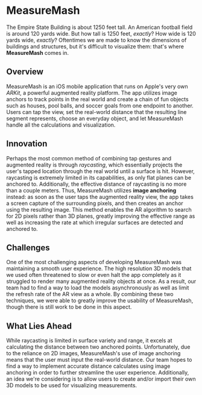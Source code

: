 # MeasureMash

The Empire State Building is about 1250 feet tall. An American football field is around 120 yards wide. But how tall is 1250 feet, *exactly*? How wide is 120 yards wide, *exactly*? Oftentimes we are made to know the dimensions of buildings and structures, but it's difficult to visualize them: that's where **MeasureMash** comes in.

## Overview

MeasureMash is an iOS mobile application that runs on Apple's very own *ARKit*, a powerful augmented reality platform. The app utilizes image anchors to track points in the real world and create a chain of fun objects such as houses, pool balls, and soccer goals from one endpoint to another. Users can tap the view, set the real-world distance that the resulting line segment represents, choose an everyday object, and let MeasureMash handle all the calculations and visualization.

## Innovation

Perhaps the most common method of combining tap gestures and augmented reality is through *raycasting*, which essentially projects the user's tapped location through the real world until a surface is hit. However, raycasting is extremely limited in its capabilities, as only flat planes can be anchored to. Additionally, the effective distance of raycasting is no more than a couple meters. Thus, MeasureMash utilizes **image anchoring** instead: as soon as the user taps the augmented reality view, the app takes a screen capture of the surrounding pixels, and then creates an anchor using the resulting image. This method enables the AR algorithm to search for 2D pixels rather than 3D planes, greatly improving the effective range as well as increasing the rate at which irregular surfaces are detected and anchored to.

## Challenges

One of the most challenging aspects of developing MeasureMash was maintaining a smooth user experience. The high resolution 3D models that we used often threatened to slow or even halt the app completely as it struggled to render many augmented reality objects at once. As a result, our team had to find a way to load the models asynchronously as well as limit the refresh rate of the AR view as a whole. By combining these two techniques, we were able to greatly improve the usability of MeasureMash, though there is still work to be done in this aspect.

## What Lies Ahead

While raycasting is limited in surface variety and range, it excels at calculating the distance between two anchored points. Unfortunately, due to the reliance on 2D images, MeasureMash's use of image anchoring means that the user must input the real-world distance. Our team hopes to find a way to implement accurate distance calculates using image anchoring in order to further streamline the user experience. Additionally, an idea we're considering is to allow users to create and/or import their own 3D models to be used for visualizing measurements.
